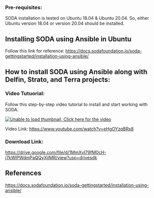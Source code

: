 
### Pre-requisites:
SODA installation is tested on Ubuntu 18.04 & Ubuntu 20.04. So, either Ubuntu version 18.04 or version 20.04 should be installed.


## Installing SODA using Ansible in Ubuntu

Follow this link for reference:
https://docs.sodafoundation.io/soda-gettingstarted/installation-using-ansible/


## How to install SODA using Ansible along with Delfin, Strato, and Terra projects:

### Video Tutuorial:
Follow this step-by-step video tutorial to install and start working with SODA.

[![Unable to load thumbnail, Click here for the video](https://i.ytimg.com/vi/eHgOYzqBRs8/hqdefault.jpg?sqp=-oaymwEbCKgBEF5IVfKriqkDDggBFQAAiEIYAXABwAEG\u0026rs=AOn4CLAFPo8QcSReOEu3MzScBf1GRIJAkQ)](https://www.youtube.com/watch?v=eHgOYzqBRs8)

Video Link:  https://www.youtube.com/watch?v=eHgOYzqBRs8

### Download Link:
https://drive.google.com/file/d/1MmXvI79fM0cH-j7kWlPWdmPaQQyXjIMR/view?usp=drivesdk

## References
https://docs.sodafoundation.io/soda-gettingstarted/installation-using-ansible/
